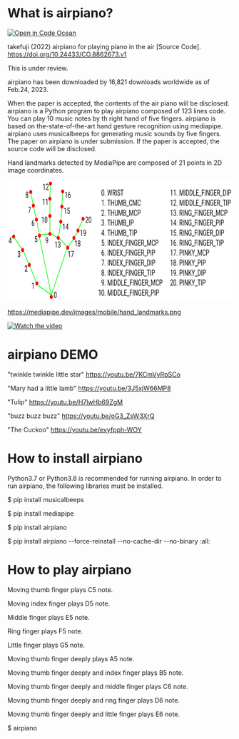 # What is airpiano? 
[![Open in Code Ocean](https://codeocean.com/codeocean-assets/badge/open-in-code-ocean.svg)](https://codeocean.com/capsule/8694970/tree)

takefuji (2022) airpiano for playing piano in the air [Source Code]. https://doi.org/10.24433/CO.8862673.v1

This is under review.

airpiano has been downloaded by 16,821 downloads worldwide as of Feb.24, 2023.

When the paper is accepted, the contents of the air piano will be disclosed.
airpiano is a Python program to play airpiano composed of 123 lines code. 
You can play 10 music notes by th right hand of five fingers.
airpiano is based on the-state-of-the-art hand gesture recognition using mediapipe.
airpiano uses musicalbeeps for generating music sounds by five fingers.
The paper on airpiano is under submission.
If the paper is accepted, the source code will be disclosed.


Hand landmarks detected by MediaPipe are composed of 21 points in 2D image coordinates.

<img src='hand_landmarks.png' height=270 width=750 >

https://mediapipe.dev/images/mobile/hand_landmarks.png


[![Watch the video](https://img.youtube.com/vi/7KCmVyRpSCo/maxresdefault.jpg)](https://youtu.be/7KCmVyRpSCo)


# airpiano DEMO

"twinkle twinkle little star"
https://youtu.be/7KCmVyRpSCo

"Mary had a little lamb"
https://youtu.be/3J5xjW66MP8

"Tulip" 
https://youtu.be/H7lwHb69ZgM

"buzz buzz buzz" 
https://youtu.be/oG3_ZsW3XrQ

"The Cuckoo" 
https://youtu.be/evyfpph-WOY

# How to install airpiano

Python3.7 or Python3.8 is recommended for running airpiano. 
In order to run airpiano, the following libraries must be installed.

$ pip install musicalbeeps

$ pip install mediapipe

$ pip install airpiano

$ pip install airpiano --force-reinstall --no-cache-dir --no-binary :all:

# How to play airpiano

Moving thumb finger plays C5 note.

Moving index finger plays D5 note.

Middle finger plays E5 note.

Ring finger plays F5 note.

Little finger plays G5 note.

Moving thumb finger deeply plays A5 note.

Moving thumb finger deeply and index finger plays B5 note.

Moving thumb finger deeply and middle finger plays C6 note.

Moving thumb finger deeply and ring finger plays D6 note.

Moving thumb finger deeply and little finger plays E6 note.


$ airpiano

